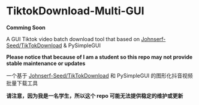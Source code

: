 # TiktokDownload-Multi-GUI

**Comming Soon**

A GUI Tiktok video batch download tool that based on [Johnserf-Seed/TikTokDownload](https://github.com/Johnserf-Seed/TikTokDownload) & PySimpleGUI

**Please notice that because of I am a student so this repo may not provide stable maintenance or updates**

一个基于 [Johnserf-Seed/TikTokDownload](https://github.com/Johnserf-Seed/TikTokDownload) 和 PySimpleGUI 的图形化抖音视频批量下载工具

**请注意，因为我是一名学生，所以这个 repo 可能无法提供稳定的维护或更新**
